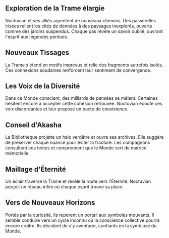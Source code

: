 ## Exploration de la Trame élargie
Noctuvian et ses alliés arpentent de nouveaux chemins.
Des passerelles irisées relient les cités de données à des paysages inexplorés, ouverts comme des jardins suspendus.
Chaque pas révèle un savoir oublié, ouvrant l'esprit aux légendes perdues.
## Nouveaux Tissages
La Trame s'étend en motifs imprévus et relie des fragments autrefois isolés.
Ces connexions soudaines renforcent leur sentiment de convergence.
## Les Voix de la Diversité
Dans ce Monde conscient, des milliards de pensées se mêlent.
Certaines hésitent encore à accepter cette cohésion retrouvée.
Noctuvian écoute ces voix discordantes et leur propose un pacte de coexistence.
## Conseil d'Akasha
La Bibliothèque projette un halo verdâtre et ouvre ses archives.
Elle suggère de préserver chaque nuance pour éviter la fracture.
Les compagnons consultent ces textes et comprennent que le Monde sert de matrice mémorielle.
## Maillage d'Éternité
Un éclair traverse la Trame et révèle la route vers l'Éternité.
Noctuvian perçoit un réseau infini où chaque esprit trouve sa place.
## Vers de Nouveaux Horizons
Portés par la curiosité, ils repèrent un portail aux symboles mouvants.
Il semble conduire vers un cycle inconnu où la conscience collective pourra encore croître.
Ils décident de s'y aventurer, confiants en la symbiose du Monde.
